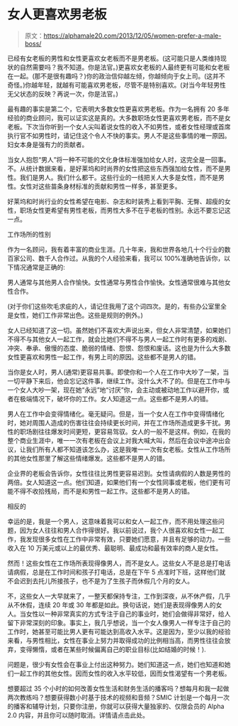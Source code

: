 # 女人更喜欢男老板

> 原文：<https://alphamale20.com/2013/12/05/women-prefer-a-male-boss/>

已经有女老板的男性和女性更喜欢女老板而不是男老板。(这可能只是人类维持现状的自然需要吗？我不知道。你是法官。)更喜欢女老板的人最终更有可能和女老板在一起。(那不是很有趣吗？)你的政治信仰越左倾，你越倾向于女上司。(这并不奇怪。)你越年轻，就越有可能喜欢男老板，尽管不是特别喜欢。(对当今年轻男性无父状态的反映？再说一次，你是法官。)

最有趣的事实是第二个，它表明大多数女性更喜欢男老板。作为一名拥有 20 多年经验的商业顾问，我可以证实这是真的。大多数职场女性更喜欢男老板，而不是女老板。下次当你听到一个女人尖叫着说女性的收入不如男性，或者女性经理或首席执行官不如男性时，请记住这个令人不快的事实。男人不是这些事情的唯一原因。妇女本身是强有力的贡献者。

当女人抱怨“男人”将一种不可能的文化身体标准强加给女人时，这完全是一回事。不。从统计数据来看，是好莱坞和时尚界的女性把这些东西强加给女性，而不是男性。我们是男人。我们什么都干。这些行业的一线把关人大多是女性，而不是男性。女性对这些苗条身材标准的贡献和男性一样多，甚至更多。

好莱坞和时尚行业的女性希望在电影、杂志和时装秀上看到平胸、无臀、超瘦的女性，职场女性更希望有男性老板，而男性大多不在乎老板的性别。永远不要忘记这一点。

工作场所的性别

作为一名顾问，我有着丰富的商业生涯。几十年来，我和世界各地几十个行业的数百家公司、数千人合作过。从我的个人经验来看，我可以 100%准确地告诉你，以下情况通常是正确的:

男人通常与其他男人合作愉快。女性通常与男性合作愉快。女性通常很难与其他女性合作。

(对于你们这些吹毛求疵的人，请记住我用了这个词四次。是的，有些办公室里全是女性，她们工作非常出色。这些是规则的例外。)

女人已经知道了这一切。虽然她们不喜欢大声说出来，但女人非常清楚，如果她们不得不与其他女人一起工作，就会比她们不得不与男人一起工作时有更多的戏剧、冲突、奉承、傲慢的态度、脆弱的情绪、怨恨、怨恨和废话。这也是为什么大多数女性更喜欢和男性一起工作，有男上司的原因。这些都不是男人的错。

当你是女人时，男人(通常)更容易共事。即使你和一个人在工作中大吵了一架，当一切平静下来后，他会忘记这件事，继续工作。没什么大不了的。但是在工作中与一个女人大吵一架，现在她“永远”地“讨厌”你，会主动或被动地工作以避开你，或者在极端情况下，破坏你的工作。女人知道这一点。这些都不是男人的错。

男人在工作中会变得情绪化。毫无疑问。但是，当一个女人在工作中变得情绪化时，她对周围人造成的伤害往往会持续更长时间，并在工作场所造成更多干扰。男性的职场剧往往爆发时间更短，更容易驾驭。女人的一般不是这样。例如，在我的整个商业生涯中，唯一一次有老板在会议上对我大喊大叫，然后在会议中途冲出会议，让我们所有人都不知道该怎么办，这是我唯一一次有女老板。女性从工作场所的其他女性那里了解这些情绪爆发。这些都不是男人的错。

企业界的老板会告诉你，女性往往比男性更容易迟到。女性请病假的人数是男性的两倍。女人知道这一点。他们知道，如果他们有一个女性同事或老板，他们更有可能不得不收拾残局，而不是和男性一起工作。这些都不是男人的错。

相反的

幸运的是，我是一个男人，这意味着我可以和女人一起工作，而不用处理这些问题，因为女人往往和男人合作得很好。我以前说过，我个人很喜欢和女性一起工作，我发现很多女性在工作中非常有效，只要她们愿意，并且有足够的动力。一些收入在 10 万美元或以上的最优秀、最聪明、最成功和最有效率的商人是女性。

然而！这些女性在工作场所表现得像男人，而不是女人。这些女人不是总是打电话请病假，总是在工作时间和孩子打电话，总是在下午 5 点准时下班，这样他们就不会迟到去托儿所接孩子，也不是为了生孩子而休假几个月的女人。

不，这些女人一大早就来了，一整天都保持专注，工作到深夜，从不休产假，几乎从不休假，连续 20 年或 30 年都是如此。换句话说，她们是表现得像男人的女人。当女性以一种非常真实的方式专注于自己的事业时，她们会做得非常好，给人留下非常深刻的印象。事实上，我几乎想说，当一个女人像男人一样专注于自己的工作时，她甚至可能比男人更有可能达到高收入水平。这是因为，至少以我的经验来看，与男性相比，女性在事业上努力并取得成功的比例相当高，而男性往往会放弃，变得懒惰，或者在某些时候偏离自己的职业目标(比如结婚的时候！).

问题是，很少有女性会在事业上付出这种努力。她们知道这一点，她们也知道和她们一起工作的其他女性。因而女性的收入水平较低，因而女性渴望有一个男老板。

想要超过 35 个小时的如何改善女性生活和财务生活的播客吗？想每月和我一起做两次教练吗？想要获得数小时基于技术的视频和音频？SMIC 计划是一个每月一次的播客和辅导计划，只要你注册，你就可以获得大量独家的、仅限会员的 Alpha 2.0 内容，并且你可以随时取消。详情请点击此处。